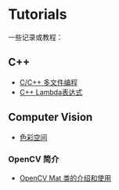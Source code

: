 # Tutorials

一些记录或教程：

## C++

- [C/C++ 多文件编程](./C++/multi-files-programming.md)
- [C++ Lambda表达式](./C++/lambda-expression.md)

## Computer Vision

- [色彩空间](./cv/color-space.md)

### OpenCV 简介

- [OpenCV Mat 类的介绍和使用](./cv/opencv-mat.md)

